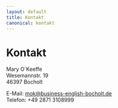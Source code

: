 ```yaml
---
layout: default
title: Kontakt
canonical: kontakt
---
```

# Kontakt

Mary O´Keeffe  
Wesemannstr. 19  
46397 Bocholt

E-Mail: <mok@business-english-bocholt.de>  
Telefon: +49 2871 3108999
